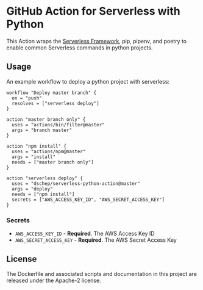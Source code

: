 # GitHub Action for Serverless with Python

This Action wraps the [Serverless Framework](https://serverless.com), pip, pipenv,
and poetry to enable common Serverless commands in python projects.

## Usage
An example workflow to deploy a python project with serverless:


```
workflow "Deploy master branch" {
  on = "push"
  resolves = ["serverless deploy"]
}

action "master branch only" {
  uses = "actions/bin/filter@master"
  args = "branch master"
}

action "npm install" {
  uses = "actions/npm@master"
  args = "install"
  needs = ["master branch only"]
}

action "serverless deploy" {
  uses = "dschep/serverless-python-action@master"
  args = "deploy"
  needs = ["npm install"]
  secrets = ["AWS_ACCESS_KEY_ID", "AWS_SECRET_ACCESS_KEY"]
}
```

### Secrets

* `AWS_ACCESS_KEY_ID` - **Required**. The AWS Access Key ID
* `AWS_SECRET_ACCESS_KEY` - **Required**. The AWS Secret Access Key


## License

The Dockerfile and associated scripts and documentation in this project are released under the Apache-2 license.
